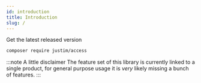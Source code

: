 ```yaml
---
id: introduction
title: Introduction
slug: /
---
```


Get the latest released version

```bash
composer require justim/access
```

:::note A little disclaimer
The feature set of this library is currently linked to a single product, for
general purpose usage it is _very_ likely missing a bunch of features.
:::
